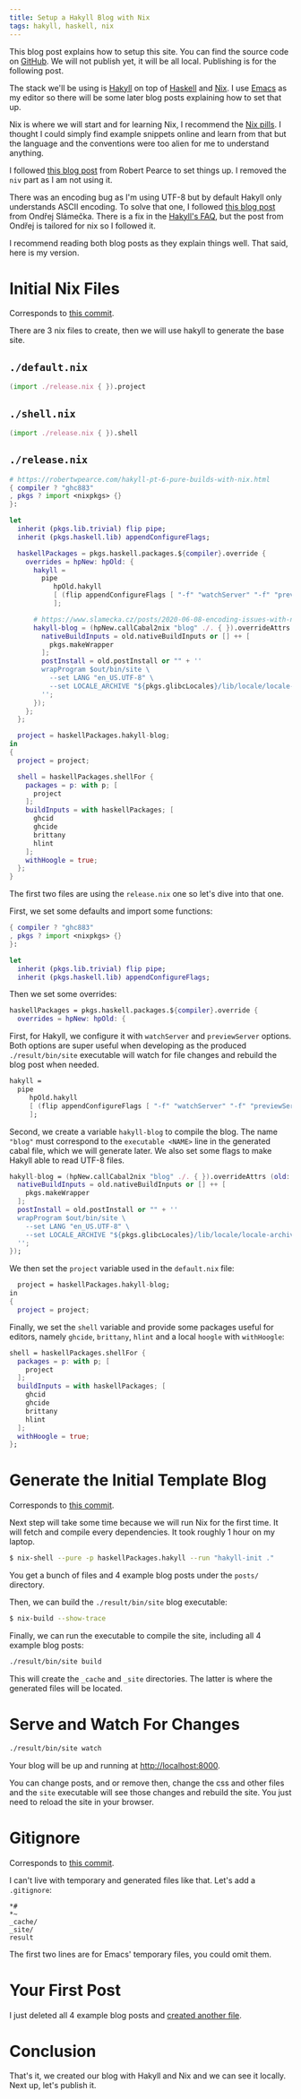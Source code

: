 ```yaml
---
title: Setup a Hakyll Blog with Nix
tags: hakyll, haskell, nix
---
```


This blog post explains how to setup this site. You can find the
source code on [GitHub](https://github.com/ibizaman/blog). We will not
publish yet, it will be all local. Publishing is for the following
post.

The stack we'll be using is [Hakyll](https://jaspervdj.be/hakyll/) on
top of [Haskell](https://www.haskell.org/) and
[Nix](https://nixos.org/). I use
[Emacs](https://www.gnu.org/software/emacs/) as my editor so there
will be some later blog posts explaining how to set that up.

Nix is where we will start and for learning Nix, I recommend the [Nix
pills](https://nixos.org/guides/nix-pills/index.html). I thought I
could simply find example snippets online and learn from that but the
language and the conventions were too alien for me to understand
anything.

I followed [this blog
post](https://robertwpearce.com/hakyll-pt-6-pure-builds-with-nix.html)
from Robert Pearce to set things up. I removed the `niv` part as I am
not using it.

There was an encoding bug as I'm using UTF-8 but by default Hakyll
only understands ASCII encoding. To solve that one, I followed [this
blog
post](https://www.slamecka.cz/posts/2020-06-08-encoding-issues-with-nix-hakyll/)
from Ondřej Slámečka. There is a fix in the [Hakyll's
FAQ](https://jaspervdj.be/hakyll/tutorials/faq.html#hgetcontents-invalid-argument-or-commitbuffer-invalid-argument),
but the post from Ondřej is tailored for nix so I followed it.

I recommend reading both blog posts as they explain things well. That
said, here is my version.

# Initial Nix Files

Corresponds to [this commit](https://github.com/ibizaman/blog/commit/b4200e564d8464f6783a38a14e8be059ef28b425).

There are 3 nix files to create, then we will use hakyll to generate
the base site.

## `./default.nix`

``` nix
(import ./release.nix { }).project
```

## `./shell.nix`

``` nix
(import ./release.nix { }).shell
```

## `./release.nix`

``` nix
# https://robertwpearce.com/hakyll-pt-6-pure-builds-with-nix.html
{ compiler ? "ghc883"
, pkgs ? import <nixpkgs> {}
}:

let
  inherit (pkgs.lib.trivial) flip pipe;
  inherit (pkgs.haskell.lib) appendConfigureFlags;

  haskellPackages = pkgs.haskell.packages.${compiler}.override {
    overrides = hpNew: hpOld: {
      hakyll =
        pipe
           hpOld.hakyll
           [ (flip appendConfigureFlags [ "-f" "watchServer" "-f" "previewServer" ])
           ];

      # https://www.slamecka.cz/posts/2020-06-08-encoding-issues-with-nix-hakyll/
      hakyll-blog = (hpNew.callCabal2nix "blog" ./. { }).overrideAttrs (old: {
        nativeBuildInputs = old.nativeBuildInputs or [] ++ [
          pkgs.makeWrapper
        ];
        postInstall = old.postInstall or "" + ''
        wrapProgram $out/bin/site \
          --set LANG "en_US.UTF-8" \
          --set LOCALE_ARCHIVE "${pkgs.glibcLocales}/lib/locale/locale-archive"
        '';
      });
    };
  };

  project = haskellPackages.hakyll-blog;
in
{
  project = project;

  shell = haskellPackages.shellFor {
    packages = p: with p; [
      project
    ];
    buildInputs = with haskellPackages; [
      ghcid
      ghcide
      brittany
      hlint
    ];
    withHoogle = true;
  };
}
```

The first two files are using the `release.nix` one so let's dive into
that one.

First, we set some defaults and import some functions:

``` nix
{ compiler ? "ghc883"
, pkgs ? import <nixpkgs> {}
}:

let
  inherit (pkgs.lib.trivial) flip pipe;
  inherit (pkgs.haskell.lib) appendConfigureFlags;
```

Then we set some overrides:

``` nix
haskellPackages = pkgs.haskell.packages.${compiler}.override {
  overrides = hpNew: hpOld: {
```

First, for Hakyll, we configure it with `watchServer` and
`previewServer` options. Both options are super useful when developing
as the produced `./result/bin/site` executable will watch for file
changes and rebuild the blog post when needed.

``` nix
hakyll =
  pipe
     hpOld.hakyll
     [ (flip appendConfigureFlags [ "-f" "watchServer" "-f" "previewServer" ])
     ];
```

Second, we create a variable `hakyll-blog` to compile the blog. The
name `"blog"` must correspond to the `executable <NAME>` line in the
generated cabal file, which we will generate later. We also set some
flags to make Hakyll able to read UTF-8 files.

``` nix
hakyll-blog = (hpNew.callCabal2nix "blog" ./. { }).overrideAttrs (old: {
  nativeBuildInputs = old.nativeBuildInputs or [] ++ [
    pkgs.makeWrapper
  ];
  postInstall = old.postInstall or "" + ''
  wrapProgram $out/bin/site \
    --set LANG "en_US.UTF-8" \
    --set LOCALE_ARCHIVE "${pkgs.glibcLocales}/lib/locale/locale-archive"
  '';
});
```

We then set the `project` variable used in the `default.nix` file:

``` nix
  project = haskellPackages.hakyll-blog;
in
{
  project = project;
```

Finally, we set the `shell` variable and provide some packages useful
for editors, namely `ghcide`, `brittany`, `hlint` and a local `hoogle`
with `withHoogle`:

``` nix
shell = haskellPackages.shellFor {
  packages = p: with p; [
    project
  ];
  buildInputs = with haskellPackages; [
    ghcid
    ghcide
    brittany
    hlint
  ];
  withHoogle = true;
};
```

# Generate the Initial Template Blog

Corresponds to [this commit](https://github.com/ibizaman/blog/commit/990cea6051a978ca407ff2ed3921d7deb3652e5c).

Next step will take some time because we will run Nix for the first
time. It will fetch and compile every dependencies. It took roughly 1
hour on my laptop.

``` bash
$ nix-shell --pure -p haskellPackages.hakyll --run "hakyll-init ."
```

You get a bunch of files and 4 example blog posts under the `posts/`
directory.

Then, we can build the `./result/bin/site` blog executable:

``` bash
$ nix-build --show-trace
```

Finally, we can run the executable to compile the site, including all
4 example blog posts:

``` bash
./result/bin/site build
```

This will create the `_cache` and `_site` directories. The latter is
where the generated files will be located.

# Serve and Watch For Changes

``` bash
./result/bin/site watch
```

Your blog will be up and running at [http://localhost:8000](http://localhost:8000).

You can change posts, and or remove then, change the css and other
files and the `site` executable will see those changes and rebuild the
site. You just need to reload the site in your browser.

# Gitignore

Corresponds to [this commit](https://github.com/ibizaman/blog/commit/731642ddf603bf348a50450055558ca3b57e469d).

I can't live with temporary and generated files like that. Let's add a
`.gitignore`:

```
*#
*~
_cache/
_site/
result
```

The first two lines are for Emacs' temporary files, you could omit
them.

# Your First Post

I just deleted all 4 example blog posts and [created another
file](https://github.com/ibizaman/blog/commit/b8f97be67e44bb811524d7235414f8d8899281d5).

# Conclusion

That's it, we created our blog with Hakyll and Nix and we can see it
locally. Next up, let's publish it.
